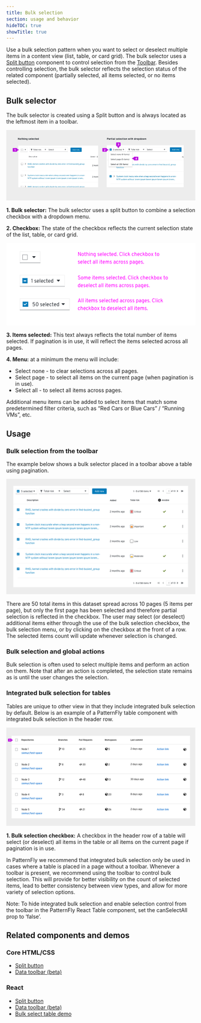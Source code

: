 ```yaml
---
title: Bulk selection
section: usage and behavior
hideTOC: true
showTitle: true
---
```




Use a bulk selection pattern when you want to select or deselect multiple items in a content view (list, table, or card grid). The bulk selector uses a [Split button](/documentation/react/components/dropdown#split-button) component to control selection from the [Toolbar](/documentation/react/beta/datatoolbar). Besides controlling selection, the bulk selector reflects the selection status of the related component (partially selected, all items selected, or no items selected).

## Bulk selector
The bulk selector is created using a Split button and is always located as the leftmost item in a toolbar.

![bulk selector](./img/bulk-selector.png)

**1. Bulk selector:** The bulk selector uses a split button to combine a selection checkbox with a dropdown menu.

**2. Checkbox:** The state of the checkbox reflects the current selection state of the list, table, or card grid.

![blulk selector checkbox](./img/bulk-select-checkbox.png)

**3. Items selected:** This text always reflects the total number of items selected. If pagination is in use, it will reflect the items selected across all pages.

**4. Menu:** at a minimum the menu will include:
* Select none - to clear selections across all pages.
* Select page - to select all items on the current page (when pagination is in use).
* Select all - to select all items across pages.

Additional menu items can be added to select items that match some predetermined filter criteria, such as “Red Cars or Blue Cars” / “Running VMs”, etc.

## Usage
### Bulk selection from the toolbar
The example below shows a bulk selector placed in a toolbar above a table using pagination.

![bulk selection from toolbar](./img/bulk-selection-example.png)

There are 50 total items in this dataset spread across 10 pages (5 items per page), but only the first page has been selected and therefore partial selection is reflected in the checkbox. The user may select (or deselect) additional items either through the use of the bulk selection checkbox, the bulk selection menu, or by clicking on the checkbox at the front of a row. The selected items count will update whenever selection is changed.

### Bulk selection and global actions
Bulk selection is often used to select multiple items and perform an action on them. Note that after an action is completed, the selection state remains as is until the user changes the selection.

### Integrated bulk selection for tables
Tables are unique to other view in that they include integrated bulk selection by default. Below is an example of a PatternFly table component with integrated bulk selection in the header row.

![integrated bulk selection in a table](./img/bulk-selection-no-toolbar.png)

**1. Bulk selection checkbox:** A checkbox in the header row of a table will select (or deselect) all items in the table or all items on the current page if pagination is in use.

In PatternFly we recommend that integrated bulk selection only be used in cases where a table is placed in a page without a toolbar. Whenever a toolbar is present, we recommend using the toolbar to control bulk selection. This will provide for better visibility on the count of selected items, lead to better consistency between view types, and allow for more variety of selection options.

Note: To hide integrated bulk selection and enable selection control from the toolbar in the PatternFly React Table component, set the canSelectAll prop to ‘false’.

## Related components and demos

### Core HTML/CSS
* [Split button](/documentation/core/components/dropdown#split-button)
* [Data toolbar (beta)](/documentation/core/beta/datatoolbar)

### React
* [Split button](/documentation/react/components/dropdown#split-button)
* [Data toolbar (beta)](/documentation/core/beta/datatoolbar)
* [Bulk select table demo](/documentation/react/demos/bulkselecttable)
